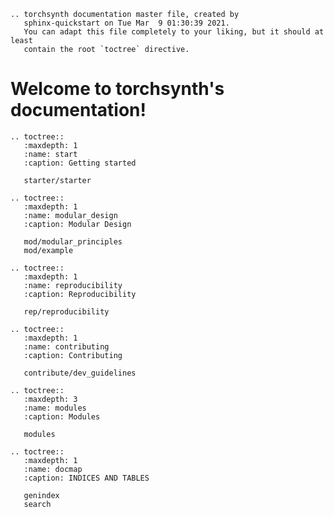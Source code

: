 ```eval_rst
.. torchsynth documentation master file, created by
   sphinx-quickstart on Tue Mar  9 01:30:39 2021.
   You can adapt this file completely to your liking, but it should at least
   contain the root `toctree` directive.
```

Welcome to torchsynth's documentation!
======================================

```eval_rst
.. toctree::
   :maxdepth: 1
   :name: start
   :caption: Getting started

   starter/starter
```

```eval_rst
.. toctree::
   :maxdepth: 1
   :name: modular_design
   :caption: Modular Design

   mod/modular_principles
   mod/example
```

```eval_rst
.. toctree::
   :maxdepth: 1
   :name: reproducibility
   :caption: Reproducibility

   rep/reproducibility
```

```eval_rst
.. toctree::
   :maxdepth: 1
   :name: contributing
   :caption: Contributing

   contribute/dev_guidelines
```

```eval_rst
.. toctree::
   :maxdepth: 3
   :name: modules
   :caption: Modules

   modules
```

```eval_rst
.. toctree::
   :maxdepth: 1
   :name: docmap
   :caption: INDICES AND TABLES

   genindex
   search
```
